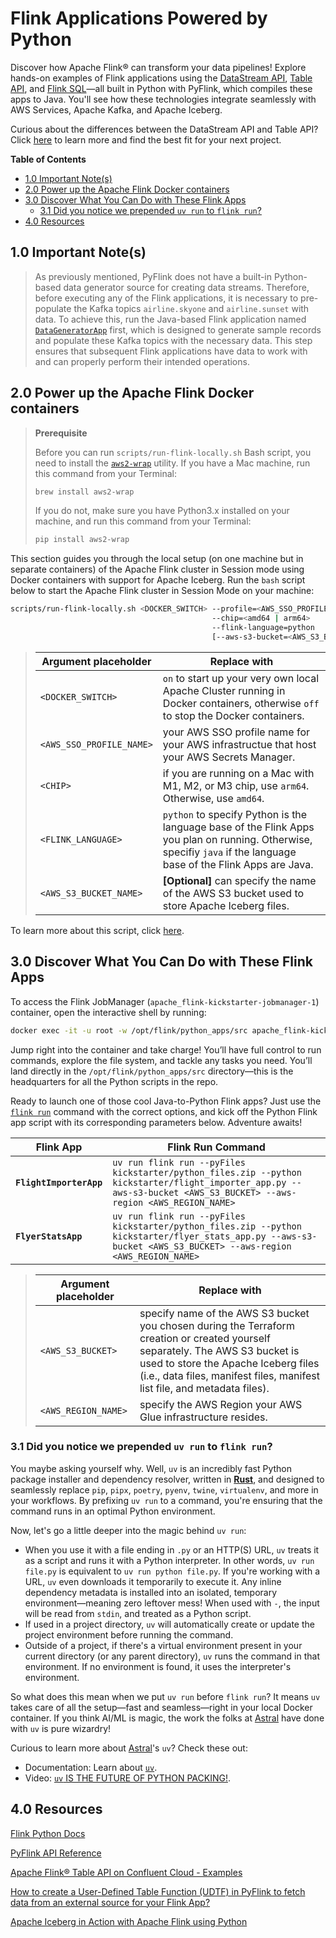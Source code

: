 # Flink Applications Powered by Python
Discover how Apache Flink® can transform your data pipelines! Explore hands-on examples of Flink applications using the [DataStream API](https://nightlies.apache.org/flink/flink-docs-release-1.19/docs/dev/python/datastream/intro_to_datastream_api/), [Table API](https://nightlies.apache.org/flink/flink-docs-release-1.19/docs/dev/python/table/intro_to_table_api/), and [Flink SQL](https://nightlies.apache.org/flink/flink-docs-release-1.19/docs/dev/table/sql/overview/#sql)—all built in Python with PyFlink, which compiles these apps to Java. You'll see how these technologies integrate seamlessly with AWS Services, Apache Kafka, and  Apache Iceberg.

Curious about the differences between the DataStream API and Table API? Click [here](../.blog/datastream-vs-table-api.md) to learn more and find the best fit for your next project.

**Table of Contents**

<!-- toc -->
+ [1.0 Important Note(s)](#10-important-notes)
+ [2.0 Power up the Apache Flink Docker containers](#20-power-up-the-apache-flink-docker-containers)
+ [3.0 Discover What You Can Do with These Flink Apps](#30-discover-what-you-can-do-with-these-flink-apps)
    - [3.1 Did you notice we prepended `uv run` to `flink run`?](#31-did-you-notice-we-prepended-uv-run-to-flink-run)
+ [4.0 Resources](#40-resources)
<!-- tocstop -->

## 1.0 Important Note(s)
> As previously mentioned, PyFlink does not have a built-in Python-based data generator source for creating data streams. Therefore, before executing any of the Flink applications, it is necessary to pre-populate the Kafka topics `airline.skyone` and `airline.sunset` with data. To achieve this, run the Java-based Flink application named [`DataGeneratorApp`](../java/README.md) first, which is designed to generate sample records and populate these Kafka topics with the necessary data. This step ensures that subsequent Flink applications have data to work with and can properly perform their intended operations.

## 2.0 Power up the Apache Flink Docker containers

> **Prerequisite**
> 
> Before you can run `scripts/run-flink-locally.sh` Bash script, you need to install the [`aws2-wrap`](https://pypi.org/project/aws2-wrap/#description) utility.  If you have a Mac machine, run this command from your Terminal:
> ````bash
> brew install aws2-wrap
> ````
>
> If you do not, make sure you have Python3.x installed on your machine, and run this command from your Terminal:
> ```bash
> pip install aws2-wrap
> ```

This section guides you through the local setup (on one machine but in separate containers) of the Apache Flink cluster in Session mode using Docker containers with support for Apache Iceberg.  Run the `bash` script below to start the Apache Flink cluster in Session Mode on your machine:

```bash
scripts/run-flink-locally.sh <DOCKER_SWITCH> --profile=<AWS_SSO_PROFILE_NAME>
                                             --chip=<amd64 | arm64>
                                             --flink-language=python
                                             [--aws-s3-bucket=<AWS_S3_BUCKET_NAME>]
```
> Argument placeholder|Replace with
> -|-
> `<DOCKER_SWITCH>`|`on` to start up your very own local Apache Cluster running in Docker containers, otherwise `off` to stop the Docker containers.
> `<AWS_SSO_PROFILE_NAME>`|your AWS SSO profile name for your AWS infrastructue that host your AWS Secrets Manager.
> `<CHIP>`|if you are running on a Mac with M1, M2, or M3 chip, use `arm64`.  Otherwise, use `amd64`.
> `<FLINK_LANGUAGE>`|`python` to specify Python is the language base of the Flink Apps you plan on running.  Otherwise, specifiy `java` if the language base of the Flink Apps are Java.
> `<AWS_S3_BUCKET_NAME>`|**[Optional]** can specify the name of the AWS S3 bucket used to store Apache Iceberg files.

To learn more about this script, click [here](../.blog/run-flink-locally-script-explanation.md).

## 3.0 Discover What You Can Do with These Flink Apps
To access the Flink JobManager (`apache_flink-kickstarter-jobmanager-1`) container, open the interactive shell by running:
```bash
docker exec -it -u root -w /opt/flink/python_apps/src apache_flink-kickstarter-jobmanager-1 /bin/bash
```

Jump right into the container and take charge! You’ll have full control to run commands, explore the file system, and tackle any tasks you need. You’ll land directly in the `/opt/flink/python_apps/src` directory—this is the headquarters for all the Python scripts in the repo.

Ready to launch one of those cool Java-to-Python Flink apps? Just use the [`flink run`](https://nightlies.apache.org/flink/flink-docs-master/docs/deployment/cli/) command with the correct options, and kick off the Python Flink app script with its corresponding parameters below. Adventure awaits!

Flink App|Flink Run Command
-|-
**`FlightImporterApp`**|`uv run flink run --pyFiles kickstarter/python_files.zip --python kickstarter/flight_importer_app.py --aws-s3-bucket <AWS_S3_BUCKET> --aws-region <AWS_REGION_NAME>`
**`FlyerStatsApp`**|`uv run flink run --pyFiles kickstarter/python_files.zip --python kickstarter/flyer_stats_app.py --aws-s3-bucket <AWS_S3_BUCKET> --aws-region <AWS_REGION_NAME>`

> Argument placeholder|Replace with
> -|-
> `<AWS_S3_BUCKET>`|specify name of the AWS S3 bucket you chosen during the Terraform creation or created yourself separately.  The AWS S3 bucket is used to store the Apache Iceberg files (i.e., data files, manifest files, manifest list file, and metadata files).
> `<AWS_REGION_NAME>`|specify the AWS Region your AWS Glue infrastructure resides.

### 3.1 Did you notice we prepended `uv run` to `flink run`?
You maybe asking yourself why.  Well, `uv` is an incredibly fast Python package installer and dependency resolver, written in [**Rust**](https://github.blog/developer-skills/programming-languages-and-frameworks/why-rust-is-the-most-admired-language-among-developers/), and designed to seamlessly replace `pip`, `pipx`, `poetry`, `pyenv`, `twine`, `virtualenv`, and more in your workflows. By prefixing `uv run` to a command, you're ensuring that the command runs in an optimal Python environment.

Now, let's go a little deeper into the magic behind `uv run`:
- When you use it with a file ending in `.py` or an HTTP(S) URL, `uv` treats it as a script and runs it with a Python interpreter. In other words, `uv run file.py` is equivalent to `uv run python file.py`. If you're working with a URL, `uv` even downloads it temporarily to execute it. Any inline dependency metadata is installed into an isolated, temporary environment—meaning zero leftover mess! When used with `-`, the input will be read from `stdin`, and treated as a Python script.
- If used in a project directory, `uv` will automatically create or update the project environment before running the command.
- Outside of a project, if there's a virtual environment present in your current directory (or any parent directory), `uv` runs the command in that environment. If no environment is found, it uses the interpreter's environment.

So what does this mean when we put `uv run` before `flink run`? It means `uv` takes care of all the setup—fast and seamless—right in your local Docker container. If you think AI/ML is magic, the work the folks at [Astral](https://astral.sh/) have done with `uv` is pure wizardry!

Curious to learn more about [Astral](https://astral.sh/)'s `uv`? Check these out:
- Documentation: Learn about [`uv`](https://docs.astral.sh/uv/).
- Video: [`uv` IS THE FUTURE OF PYTHON PACKING!](https://www.youtube.com/watch?v=8UuW8o4bHbw).

## 4.0 Resources

[Flink Python Docs](https://nightlies.apache.org/flink/flink-docs-master/api/python/)

[PyFlink API Reference](https://nightlies.apache.org/flink/flink-docs-release-1.20/api/python/reference/index.html)

[Apache Flink® Table API on Confluent Cloud - Examples](https://github.com/confluentinc/flink-table-api-python-examples)

[How to create a User-Defined Table Function (UDTF) in PyFlink to fetch data from an external source for your Flink App?](../.blog/how-create-a-pyflink-udtf.md)

[Apache Iceberg in Action with Apache Flink using Python](../.blog/apache-iceberg-in-action-with-apache-flink-using-python.md)